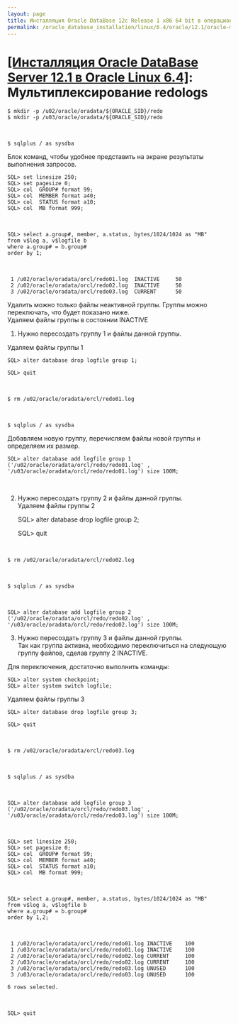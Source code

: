 ```yaml
---
layout: page
title: Инсталляция Oracle DataBase 12c Release 1 x86 64 bit в операционной системе Oracle Linux 6.4 x86_64
permalink: /oracle_database_installation/linux/6.4/oracle/12.1/oracle-multiplex-redologs/
---
```


# <a href="/oracle_database_installation/linux/6.4/oracle/12.1/">[Инсталляция Oracle DataBase Server 12.1 в Oracle Linux 6.4]</a>: Мультиплексирование redologs


	$ mkdir -p /u02/oracle/oradata/${ORACLE_SID}/redo
	$ mkdir -p /u03/oracle/oradata/${ORACLE_SID}/redo


<br/>

	$ sqlplus / as sysdba


Блок команд, чтобы удобнее представить на экране результаты выполнения запросов.


	SQL> set linesize 250;
	SQL> set pagesize 0;
	SQL> col  GROUP# format 99;
	SQL> col  MEMBER format a40;
	SQL> col  STATUS format a10;
	SQL> col  MB format 999;

<br/>

	SQL> select a.group#, member, a.status, bytes/1024/1024 as "MB"
	from v$log a, v$logfile b
	where a.group# = b.group#
	order by 1;

<br/>

     1 /u02/oracle/oradata/orcl/redo01.log	INACTIVE     50
     2 /u02/oracle/oradata/orcl/redo02.log	INACTIVE     50
     3 /u02/oracle/oradata/orcl/redo03.log	CURRENT      50


Удалить можно только файлы неактивной группы. Группы можно переключать, что будет показано ниже.  
Удаляем файлы группы в состоянии INACTIVE


1) Нужно пересоздать группу 1 и файлы данной группы.


Удаляем файлы группы 1

	SQL> alter database drop logfile group 1;

	SQL> quit

<br/>

	$ rm /u02/oracle/oradata/orcl/redo01.log



<br/>

	$ sqlplus / as sysdba


Добавляем новую группу, перечисляем файлы новой группы и определяем их размер.

	SQL> alter database add logfile group 1 ('/u02/oracle/oradata/orcl/redo/redo01.log' , '/u03/oracle/oradata/orcl/redo/redo01.log') size 100M;

<br/>

2) Нужно пересоздать группу 2 и файлы данной группы.<br/>
Удаляем файлы группы 2


	SQL> alter database drop logfile group 2;

	SQL> quit

<br/>

	$ rm /u02/oracle/oradata/orcl/redo02.log



<br/>

	$ sqlplus / as sysdba

<br/>

	SQL> alter database add logfile group 2 ('/u02/oracle/oradata/orcl/redo/redo02.log' , '/u03/oracle/oradata/orcl/redo/redo02.log') size 100M;


3) Нужно пересоздать группу 3 и файлы данной группы.<br/>
Так как группа активна, необходимо переключиться на следующую группу файлов, сделав группу 2 INACTIVE.


Для переключения, достаточно выполнить команды:


	SQL> alter system checkpoint;
	SQL> alter system switch logfile;


Удаляем файлы группы 3

	SQL> alter database drop logfile group 3;

	SQL> quit

<br/>

	$ rm /u02/oracle/oradata/orcl/redo03.log


<br/>

	$ sqlplus / as sysdba

<br/>

	SQL> alter database add logfile group 3 ('/u02/oracle/oradata/orcl/redo/redo03.log' , '/u03/oracle/oradata/orcl/redo/redo03.log') size 100M;

<br/>


	SQL> set linesize 250;
	SQL> set pagesize 0;
	SQL> col  GROUP# format 99;
	SQL> col  MEMBER format a40;
	SQL> col  STATUS format a10;
	SQL> col  MB format 999;

<br/>

	SQL> select a.group#, member, a.status, bytes/1024/1024 as "MB"
	from v$log a, v$logfile b
	where a.group# = b.group#
	order by 1,2;



<br/>

     1 /u02/oracle/oradata/orcl/redo/redo01.log INACTIVE    100
     1 /u03/oracle/oradata/orcl/redo/redo01.log INACTIVE    100
     2 /u02/oracle/oradata/orcl/redo/redo02.log CURRENT     100
     2 /u03/oracle/oradata/orcl/redo/redo02.log CURRENT     100
     3 /u02/oracle/oradata/orcl/redo/redo03.log UNUSED	    100
     3 /u03/oracle/oradata/orcl/redo/redo03.log UNUSED	    100

	6 rows selected.

<br/>

	SQL> quit
